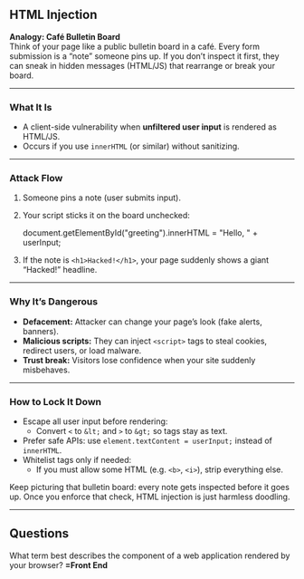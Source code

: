 
## HTML Injection

**Analogy: Café Bulletin Board**  
Think of your page like a public bulletin board in a café. Every form submission is a “note” someone pins up. If you don’t inspect it first, they can sneak in hidden messages (HTML/JS) that rearrange or break your board.

---
### What It Is  
- A client-side vulnerability when **unfiltered user input** is rendered as HTML/JS.  
- Occurs if you use `innerHTML` (or similar) without sanitizing.

---
### Attack Flow  
1. Someone pins a note (user submits input).  
2. Your script sticks it on the board unchecked:

    document.getElementById("greeting").innerHTML = "Hello, " + userInput;

3. If the note is `<h1>Hacked!</h1>`, your page suddenly shows a giant “Hacked!” headline.

---
### Why It’s Dangerous  
- **Defacement:** Attacker can change your page’s look (fake alerts, banners).  
- **Malicious scripts:** They can inject `<script>` tags to steal cookies, redirect users, or load malware.  
- **Trust break:** Visitors lose confidence when your site suddenly misbehaves.

---

### How to Lock It Down
- Escape all user input before rendering:
  - Convert `<` to `&lt;` and `>` to `&gt;` so tags stay as text.
- Prefer safe APIs: use `element.textContent = userInput;` instead of `innerHTML`.
- Whitelist tags only if needed:
  - If you must allow some HTML (e.g. `<b>`, `<i>`), strip everything else.

Keep picturing that bulletin board: every note gets inspected before it goes up. Once you enforce that check, HTML injection is just harmless doodling.


---
## **Questions**

What term best describes the component of a web application rendered by your browser?
**=Front End**
